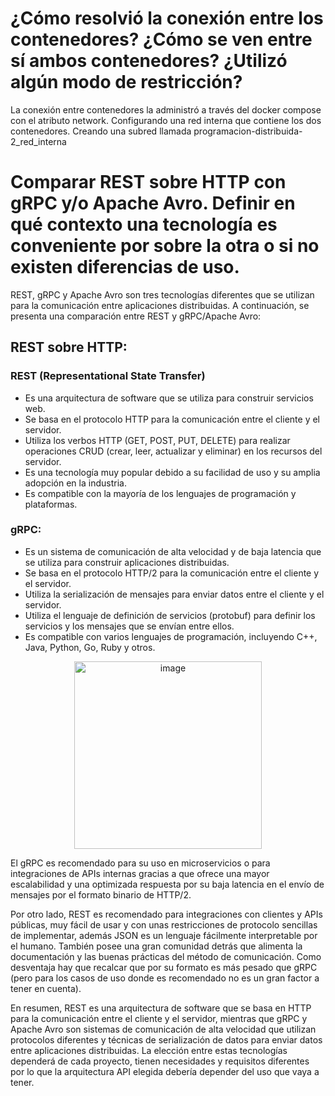 
#  ¿Cómo resolvió la conexión entre los contenedores? ¿Cómo se ven entre sí ambos contenedores? ¿Utilizó algún modo de restricción?

La conexión entre contenedores la administró a través del docker compose con el atributo network. Configurando una red interna que contiene los dos contenedores. 
Creando una subred llamada programacion-distribuida-2_red_interna 

# Comparar REST sobre HTTP con gRPC y/o Apache Avro. Definir en qué contexto una tecnología es conveniente por sobre la otra o si no existen diferencias de uso.

REST, gRPC y Apache Avro son tres tecnologías diferentes que se utilizan para la comunicación entre aplicaciones distribuidas. A continuación, 
se presenta una comparación entre REST y gRPC/Apache Avro:

## REST sobre HTTP:

### REST (Representational State Transfer) 
 - Es una arquitectura de software que se utiliza para construir servicios web.
 - Se basa en el protocolo HTTP para la comunicación entre el cliente y el servidor.
 - Utiliza los verbos HTTP (GET, POST, PUT, DELETE) para realizar operaciones CRUD (crear, leer, actualizar y eliminar) en los recursos del servidor.
 - Es una tecnología muy popular debido a su facilidad de uso y su amplia adopción en la industria.
 - Es compatible con la mayoría de los lenguajes de programación y plataformas.

### gRPC:

- Es un sistema de comunicación de alta velocidad y de baja latencia que se utiliza para construir aplicaciones distribuidas.
- Se basa en el protocolo HTTP/2 para la comunicación entre el cliente y el servidor.
- Utiliza la serialización de mensajes para enviar datos entre el cliente y el servidor.
- Utiliza el lenguaje de definición de servicios (protobuf) para definir los servicios y los mensajes que se envían entre ellos.
- Es compatible con varios lenguajes de programación, incluyendo C++, Java, Python, Go, Ruby y otros.
<p align="center">
<img width="300" alt="image" src="https://user-images.githubusercontent.com/32937466/234299761-3f6aa5bd-1052-49ac-b7be-0fbe407a0154.png">
</p>

El gRPC es recomendado para su uso en microservicios o para integraciones de APIs internas gracias a que ofrece una mayor escalabilidad y una optimizada respuesta por 
su baja latencia en el envío de mensajes por el formato binario de HTTP/2.

Por otro lado, REST es recomendado para integraciones con clientes y APIs públicas, muy fácil de usar y con unas restricciones de protocolo sencillas de implementar,
además JSON es un lenguaje fácilmente interpretable por el humano. También posee una gran comunidad detrás que alimenta la documentación y las buenas prácticas del método de comunicación. 
Como desventaja hay que recalcar que por su formato es más pesado que gRPC (pero para los casos de uso donde es recomendado no es un gran factor a tener en cuenta).


En resumen, REST es una arquitectura de software que se basa en HTTP para la comunicación entre el cliente y el servidor, mientras que gRPC y 
Apache Avro son sistemas de comunicación de alta velocidad que utilizan protocolos diferentes y técnicas de serialización de datos para enviar datos entre aplicaciones
distribuidas. La elección entre estas tecnologías dependerá de cada proyecto, tienen necesidades y requisitos diferentes por lo que la arquitectura API elegida debería depender del uso que vaya a tener.


